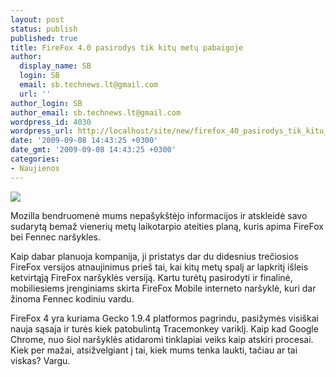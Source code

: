 ```yaml
---
layout: post
status: publish
published: true
title: FireFox 4.0 pasirodys tik kitų metų pabaigoje
author:
  display_name: SB
  login: SB
  email: sb.technews.lt@gmail.com
  url: ''
author_login: SB
author_email: sb.technews.lt@gmail.com
wordpress_id: 4030
wordpress_url: http://localhost/site/new/firefox_40_pasirodys_tik_kitu_metu_pabaigoje/
date: '2009-09-08 14:43:25 +0300'
date_gmt: '2009-09-08 14:43:25 +0300'
categories:
- Naujienos
---
```

<div class="imgright"><img src="http://t1.gstatic.com/images?q=tbn:Bj8xpYjnC061MM:http://forest.jrc.ec.europa.eu/docs/pattern/guidos/firefox-logo.png"  /></div>
<p>Mozilla bendruomenė mums nepašykštėjo informacijos ir atskleidė savo sudarytą bemaž vienerių metų laikotarpio ateities planą, kuris apima FireFox bei Fennec naršykles.</p>
<p>Kaip dabar planuoja kompanija, ji pristatys dar du didesnius trečiosios FireFox versijos atnaujinimus prieš tai, kai kitų metų spalį ar lapkritį išleis ketvirtąją FireFox naršyklės versiją. Kartu turėtų pasirodyti ir finalinė, mobiliesiems įrenginiams skirta FireFox Mobile interneto naršyklė, kuri dar žinoma Fennec kodiniu vardu.</p>
<p>FireFox 4 yra kuriama Gecko 1.9.4 platformos pagrindu, pasižymės visiškai nauja sąsaja ir turės kiek patobulintą Tracemonkey variklį. Kaip kad Google Chrome, nuo šiol naršyklės atidaromi tinklapiai veiks kaip atskiri procesai. Kiek per mažai, atsižvelgiant į tai, kiek mums tenka laukti, tačiau ar tai viskas? Vargu.<br /></p>

